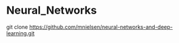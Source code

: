 Neural_Networks
===============
git clone https://github.com/mnielsen/neural-networks-and-deep-learning.git

